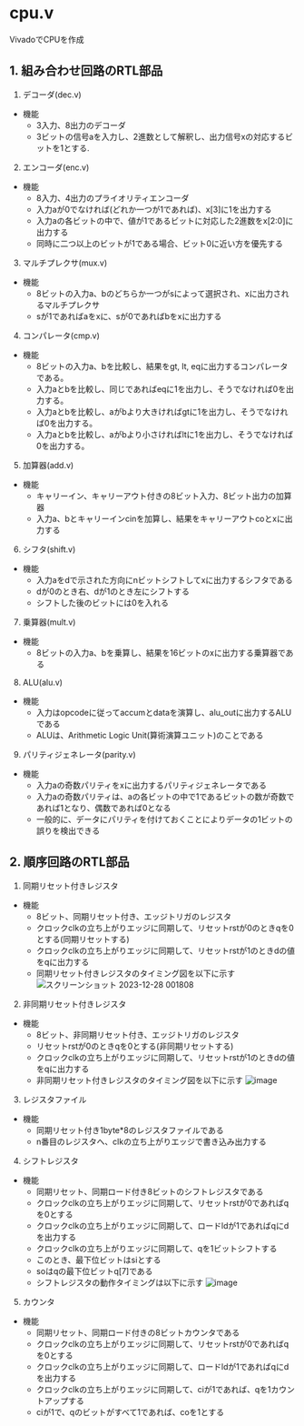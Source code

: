 # cpu.v
VivadoでCPUを作成

## 1. 組み合わせ回路のRTL部品
1. デコーダ(dec.v)
* 機能
  * 3入力、8出力のデコーダ
  * 3ビットの信号aを入力し、2進数として解釈し、出力信号xの対応するビットを1とする.
2. エンコーダ(enc.v)
* 機能
  * 8入力、4出力のプライオリティエンコーダ
  * 入力aが0でなければ(どれか一つが1であれば)、x[3]に1を出力する
  * 入力aの各ビットの中で、値が1であるビットに対応した2進数をx[2:0]に出力する
  * 同時に二つ以上のビットが1である場合、ビット0に近い方を優先する
 3. マルチプレクサ(mux.v)
 * 機能
   * 8ビットの入力a、bのどちらか一つがsによって選択され、xに出力されるマルチプレクサ
   * sが1であればaをxに、sが0であればbをxに出力する 
4. コンパレータ(cmp.v)
* 機能
  * 8ビットの入力a、bを比較し、結果をgt, lt, eqに出力するコンパレータである。
  * 入力aとbを比較し、同じであればeqに1を出力し、そうでなければ0を出力する。
  * 入力aとbを比較し、aがbより大きければgtに1を出力し、そうでなければ0を出力する。
  * 入力aとbを比較し、aがbより小さければltに1を出力し、そうでなければ0を出力する。
5. 加算器(add.v)
* 機能
  * キャリーイン、キャリーアウト付きの8ビット入力、8ビット出力の加算器
  * 入力a、bとキャリーインcinを加算し、結果をキャリーアウトcoとxに出力する
6.  シフタ(shift.v)
* 機能
  * 入力aをdで示された方向にnビットシフトしてxに出力するシフタである
  * dが0のとき右、dが1のとき左にシフトする
  * シフトした後のビットには0を入れる
7. 乗算器(mult.v)
* 機能
  * 8ビットの入力a、bを乗算し、結果を16ビットのxに出力する乗算器である
8. ALU(alu.v)
* 機能
  * 入力はopcodeに従ってaccumとdataを演算し、alu_outに出力するALUである
  * ALUは、Arithmetic Logic Unit(算術演算ユニット)のことである
9. パリティジェネレータ(parity.v)
* 機能
  * 入力aの奇数パリティをxに出力するパリティジェネレータである
  * 入力aの奇数パリティは、aの各ビットの中で1であるビットの数が奇数であれば1となり、偶数であれば0となる
  * 一般的に、データにパリティを付けておくことによりデータの1ビットの誤りを検出できる
## 2. 順序回路のRTL部品
1. 同期リセット付きレジスタ
* 機能
  * 8ビット、同期リセット付き、エッジトリガのレジスタ
  * クロックclkの立ち上がりエッジに同期して、リセットrstが0のときqを0とする(同期リセットする)
  * クロックclkの立ち上がりエッジに同期して、リセットrstが1のときdの値をqに出力する
  * 同期リセット付きレジスタのタイミング図を以下に示す
![スクリーンショット 2023-12-28 001808](https://github.com/kyojiawaki/cpu.v/assets/130772825/5bf94f9f-96f8-4b88-a079-328b1d2cc748)
2. 非同期リセット付きレジスタ
* 機能
  * 8ビット、非同期リセット付き、エッジトリガのレジスタ
  * リセットrstが0のときqを0とする(非同期リセットする)
  * クロックclkの立ち上がりエッジに同期して、リセットrstが1のときdの値をqに出力する
  * 非同期リセット付きレジスタのタイミング図を以下に示す
![image](https://github.com/kyojiawaki/cpu.v/assets/130772825/88f7d9fb-2f10-49ed-aa22-a424e65178c6)
3. レジスタファイル
* 機能
  * 同期リセット付き1byte*8のレジスタファイルである
  * n番目のレジスタへ、clkの立ち上がりエッジで書き込み出力する
4. シフトレジスタ
* 機能
   * 同期リセット、同期ロード付き8ビットのシフトレジスタである
   * クロックclkの立ち上がりエッジに同期して、リセットrstが0であればqを0とする
   * クロックclkの立ち上がりエッジに同期して、ロードldが1であればqにdを出力する
   * クロックclkの立ち上がりエッジに同期して、qを1ビットシフトする
   * このとき、最下位ビットはsiとする
   * soはqの最下位ビットq[7]である
   * シフトレジスタの動作タイミングは以下に示す
![image](https://github.com/kyojiawaki/cpu.v/assets/130772825/f58c63f6-b01c-4362-9fa8-b23d2992cf19)
5. カウンタ
* 機能
  * 同期リセット、同期ロード付きの8ビットカウンタである
  * クロックclkの立ち上がりエッジに同期して、リセットrstが0であればqを0とする
  * クロックclkの立ち上がりエッジに同期して、ロードldが1であればqにdを出力する
  * クロックclkの立ち上がりエッジに同期して、ciが1であれば、qを1カウントアップする
  * ciが1で、qのビットがすべて1であれば、coを1とする
